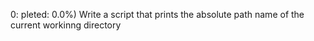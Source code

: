 0: pleted: 0.0%)
Write a script that prints the absolute path name of the current workinng directory
